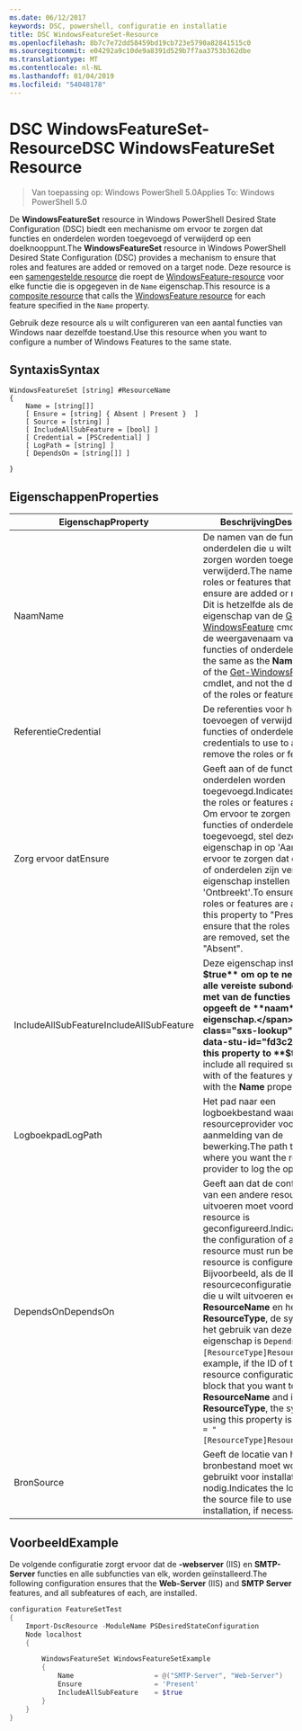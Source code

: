 ```yaml
---
ms.date: 06/12/2017
keywords: DSC, powershell, configuratie en installatie
title: DSC WindowsFeatureSet-Resource
ms.openlocfilehash: 8b7c7e72dd58459bd19cb723e5790a82841515c0
ms.sourcegitcommit: e04292a9c10de9a8391d529b7f7aa3753b362dbe
ms.translationtype: MT
ms.contentlocale: nl-NL
ms.lasthandoff: 01/04/2019
ms.locfileid: "54048178"
---
```

# <a name="dsc-windowsfeatureset-resource"></a><span data-ttu-id="fd3c2-103">DSC WindowsFeatureSet-Resource</span><span class="sxs-lookup"><span data-stu-id="fd3c2-103">DSC WindowsFeatureSet Resource</span></span>

> <span data-ttu-id="fd3c2-104">Van toepassing op: Windows PowerShell 5.0</span><span class="sxs-lookup"><span data-stu-id="fd3c2-104">Applies To: Windows PowerShell 5.0</span></span>

<span data-ttu-id="fd3c2-105">De **WindowsFeatureSet** resource in Windows PowerShell Desired State Configuration (DSC) biedt een mechanisme om ervoor te zorgen dat functies en onderdelen worden toegevoegd of verwijderd op een doelknooppunt.</span><span class="sxs-lookup"><span data-stu-id="fd3c2-105">The **WindowsFeatureSet** resource in Windows PowerShell Desired State Configuration (DSC) provides a mechanism to ensure that roles and features are added or removed on a target node.</span></span>
<span data-ttu-id="fd3c2-106">Deze resource is een [samengestelde resource](../../../resources/authoringResourceComposite.md) die roept de [WindowsFeature-resource](windowsfeatureResource.md) voor elke functie die is opgegeven in de `Name` eigenschap.</span><span class="sxs-lookup"><span data-stu-id="fd3c2-106">This resource is a [composite resource](../../../resources/authoringResourceComposite.md) that calls the [WindowsFeature resource](windowsfeatureResource.md) for each feature specified in the `Name` property.</span></span>

<span data-ttu-id="fd3c2-107">Gebruik deze resource als u wilt configureren van een aantal functies van Windows naar dezelfde toestand.</span><span class="sxs-lookup"><span data-stu-id="fd3c2-107">Use this resource when you want to configure a number of Windows Features to the same state.</span></span>

## <a name="syntax"></a><span data-ttu-id="fd3c2-108">Syntaxis</span><span class="sxs-lookup"><span data-stu-id="fd3c2-108">Syntax</span></span>

```
WindowsFeatureSet [string] #ResourceName
{
    Name = [string[]]
    [ Ensure = [string] { Absent | Present }  ]
    [ Source = [string] ]
    [ IncludeAllSubFeature = [bool] ]
    [ Credential = [PSCredential] ]
    [ LogPath = [string] ]
    [ DependsOn = [string[]] ]

}
```

## <a name="properties"></a><span data-ttu-id="fd3c2-109">Eigenschappen</span><span class="sxs-lookup"><span data-stu-id="fd3c2-109">Properties</span></span>

|  <span data-ttu-id="fd3c2-110">Eigenschap</span><span class="sxs-lookup"><span data-stu-id="fd3c2-110">Property</span></span>  |  <span data-ttu-id="fd3c2-111">Beschrijving</span><span class="sxs-lookup"><span data-stu-id="fd3c2-111">Description</span></span>   |
|---|---|
| <span data-ttu-id="fd3c2-112">Naam</span><span class="sxs-lookup"><span data-stu-id="fd3c2-112">Name</span></span>| <span data-ttu-id="fd3c2-113">De namen van de functies of onderdelen die u wilt ervoor zorgen worden toegevoegd of verwijderd.</span><span class="sxs-lookup"><span data-stu-id="fd3c2-113">The names of the roles or features that you want to ensure are added or removed.</span></span> <span data-ttu-id="fd3c2-114">Dit is hetzelfde als de **naam** eigenschap van de [Get-WindowsFeature](https://technet.microsoft.com/en-us/library/jj205469.aspx) cmdlet, en niet de weergavenaam van de functies of onderdelen.</span><span class="sxs-lookup"><span data-stu-id="fd3c2-114">This is the same as the **Name** property of the [Get-WindowsFeature](https://technet.microsoft.com/en-us/library/jj205469.aspx) cmdlet, and not the display name of the roles or features.</span></span>|
| <span data-ttu-id="fd3c2-115">Referentie</span><span class="sxs-lookup"><span data-stu-id="fd3c2-115">Credential</span></span>| <span data-ttu-id="fd3c2-116">De referenties voor het toevoegen of verwijderen van de functies of onderdelen.</span><span class="sxs-lookup"><span data-stu-id="fd3c2-116">The credentials to use to add or remove the roles or features.</span></span>|
| <span data-ttu-id="fd3c2-117">Zorg ervoor dat</span><span class="sxs-lookup"><span data-stu-id="fd3c2-117">Ensure</span></span>| <span data-ttu-id="fd3c2-118">Geeft aan of de functies of onderdelen worden toegevoegd.</span><span class="sxs-lookup"><span data-stu-id="fd3c2-118">Indicates whether the roles or features are added.</span></span> <span data-ttu-id="fd3c2-119">Om ervoor te zorgen dat de functies of onderdelen zijn toegevoegd, stel deze eigenschap in op 'Aanwezig' om ervoor te zorgen dat de functies of onderdelen zijn verwijderd, de eigenschap instellen op 'Ontbreekt'.</span><span class="sxs-lookup"><span data-stu-id="fd3c2-119">To ensure that the roles or features are added, set this property to "Present" To ensure that the roles or features are removed, set the property to "Absent".</span></span>|
| <span data-ttu-id="fd3c2-120">IncludeAllSubFeature</span><span class="sxs-lookup"><span data-stu-id="fd3c2-120">IncludeAllSubFeature</span></span>| <span data-ttu-id="fd3c2-121">Deze eigenschap instellen op **$true** om op te nemen van alle vereiste subonderdelen met van de functies die u met opgeeft de **naam** eigenschap.</span><span class="sxs-lookup"><span data-stu-id="fd3c2-121">Set this property to **$true** to include all required subfeatures with of the features you specify with the **Name** property.</span></span>|
| <span data-ttu-id="fd3c2-122">Logboekpad</span><span class="sxs-lookup"><span data-stu-id="fd3c2-122">LogPath</span></span>| <span data-ttu-id="fd3c2-123">Het pad naar een logboekbestand waar u de resourceprovider voor aanmelding van de bewerking.</span><span class="sxs-lookup"><span data-stu-id="fd3c2-123">The path to a log file where you want the resource provider to log the operation.</span></span>|
| <span data-ttu-id="fd3c2-124">DependsOn</span><span class="sxs-lookup"><span data-stu-id="fd3c2-124">DependsOn</span></span>| <span data-ttu-id="fd3c2-125">Geeft aan dat de configuratie van een andere resource uitvoeren moet voordat deze resource is geconfigureerd.</span><span class="sxs-lookup"><span data-stu-id="fd3c2-125">Indicates that the configuration of another resource must run before this resource is configured.</span></span> <span data-ttu-id="fd3c2-126">Bijvoorbeeld, als de ID van de resourceconfiguratie scriptblok die u wilt uitvoeren eerst is __ResourceName__ en het type __ResourceType__, de syntaxis voor het gebruik van deze eigenschap is `DependsOn = "[ResourceType]ResourceName"`.</span><span class="sxs-lookup"><span data-stu-id="fd3c2-126">For example, if the ID of the resource configuration script block that you want to run first is __ResourceName__ and its type is __ResourceType__, the syntax for using this property is `DependsOn = "[ResourceType]ResourceName"`.</span></span>|
| <span data-ttu-id="fd3c2-127">Bron</span><span class="sxs-lookup"><span data-stu-id="fd3c2-127">Source</span></span>| <span data-ttu-id="fd3c2-128">Geeft de locatie van het bronbestand moet worden gebruikt voor installatie, indien nodig.</span><span class="sxs-lookup"><span data-stu-id="fd3c2-128">Indicates the location of the source file to use for installation, if necessary.</span></span>|

## <a name="example"></a><span data-ttu-id="fd3c2-129">Voorbeeld</span><span class="sxs-lookup"><span data-stu-id="fd3c2-129">Example</span></span>

<span data-ttu-id="fd3c2-130">De volgende configuratie zorgt ervoor dat de **-webserver** (IIS) en **SMTP-Server** functies en alle subfuncties van elk, worden geïnstalleerd.</span><span class="sxs-lookup"><span data-stu-id="fd3c2-130">The following configuration ensures that the **Web-Server** (IIS) and **SMTP Server** features, and all subfeatures of each, are installed.</span></span>

```powershell
configuration FeatureSetTest
{
    Import-DscResource -ModuleName PSDesiredStateConfiguration
    Node localhost
    {

        WindowsFeatureSet WindowsFeatureSetExample
        {
            Name                    = @("SMTP-Server", "Web-Server")
            Ensure                  = 'Present'
            IncludeAllSubFeature    = $true
        }
    }
}
```
